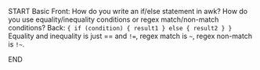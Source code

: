 START
Basic
Front: How do you write an if/else statement in awk? How do you use equality/inequality conditions or regex match/non-match conditions?
Back: 
`{ if (condition) { result1 } else { result2 } }`
Equality and inequality is just == and `!=`, regex match is `~`, regex non-match is `!~`.

END
